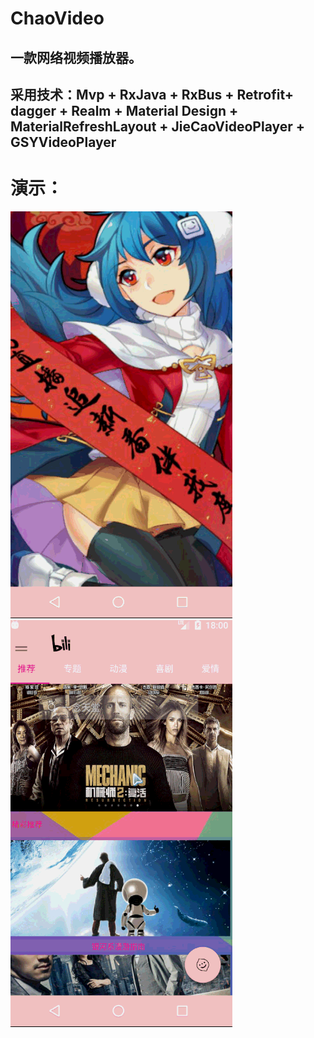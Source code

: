 # ChaoVideo
## 一款网络视频播放器。
## 采用技术：Mvp + RxJava + RxBus + Retrofit+ dagger + Realm + Material Design + MaterialRefreshLayout + JieCaoVideoPlayer + GSYVideoPlayer
# 演示：
![image](https://github.com/zhangzhichaolove/ChaoVideo/blob/master/gif/home_activity.gif) 
![image](https://github.com/zhangzhichaolove/ChaoVideo/blob/master/gif/left.gif) 
